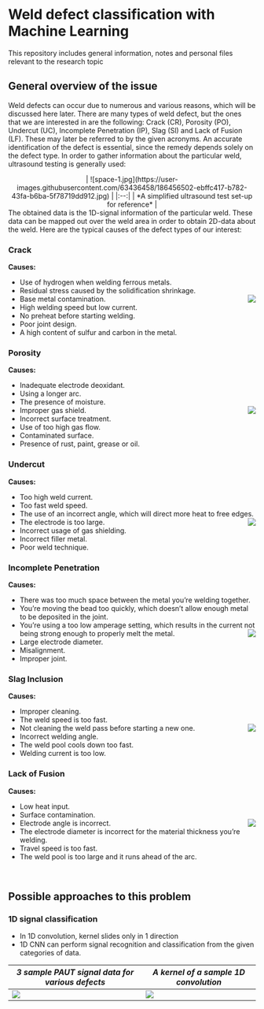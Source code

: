 # Weld defect classification with Machine Learning

This repository includes general information, notes and personal files relevant to the research topic

## General overview of the issue
Weld defects can occur due to numerous and various reasons, which will be discussed here later. There are many types of weld defect, but the ones that we are interested in are the following: Crack (CR), Porosity (PO), Undercut (UC), Incomplete Penetration (IP), Slag (Sl) and Lack of Fusion (LF). These may later be referred to by the given acronyms. An accurate identification of the defect is essential, since the remedy depends solely on the defect type. In order to gather information about the particular weld, ultrasound testing is generally used:

<center>
| ![space-1.jpg](https://user-images.githubusercontent.com/63436458/186456502-ebffc417-b782-43fa-b6ba-5f78719dd912.jpg) | 
|:--:| 
| *A simplified ultrasound test set-up for reference* |
</center>
The obtained data is the 1D-signal information of the particular weld. These data can be mapped out over the weld area in order to obtain 2D-data about the weld. Here are the typical causes of the defect types of our interest:

### Crack
**Causes:**
* Use of hydrogen when welding ferrous metals.
* Residual stress caused by the solidification shrinkage.
* Base metal contamination.                                   <img align="right" src = "https://user-images.githubusercontent.com/63436458/186449212-a5368df4-4b3e-48fa-b5d2-274e8a4a1b8f.png">
* High welding speed but low current.
* No preheat before starting welding.
* Poor joint design.
* A high content of sulfur and carbon in the metal.


### Porosity
**Causes:**
* Inadequate electrode deoxidant.
* Using a longer arc.
* The presence of moisture.
* Improper gas shield.                                      <img align="right" src = "https://user-images.githubusercontent.com/63436458/186449919-ac8b945a-4ec9-4d4c-9857-7d832689b69c.png">
* Incorrect surface treatment.
* Use of too high gas flow.
* Contaminated surface.
* Presence of rust, paint, grease or oil.


### Undercut
**Causes:**
* Too high weld current.
* Too fast weld speed.
* The use of an incorrect angle, which will direct more heat to free edges.       <img align="right" src = "https://user-images.githubusercontent.com/63436458/186450108-c3a4a653-6dda-4ab4-995d-c980477be894.png">
* The electrode is too large.
* Incorrect usage of gas shielding.
* Incorrect filler metal.
* Poor weld technique.


### Incomplete Penetration
**Causes:**
* There was too much space between the metal you’re welding together.
* You’re moving the bead too quickly, which doesn’t allow enough metal to be deposited in the joint.
* You’re using a too low amperage setting, which results in the current not being strong enough to properly melt the metal.       <img align="right" src = "https://user-images.githubusercontent.com/63436458/186450625-99c48018-077f-469d-8142-c2ae25e57f5c.png">
* Large electrode diameter.
* Misalignment.
* Improper joint.


### Slag Inclusion
**Causes:**
* Improper cleaning.
* The weld speed is too fast.
* Not cleaning the weld pass before starting a new one.           <img align="right" src = "https://user-images.githubusercontent.com/63436458/186450667-0a19c2d7-e31f-4c1e-9f2a-c40470f468fb.png">
* Incorrect welding angle.
* The weld pool cools down too fast.
* Welding current is too low.


### Lack of Fusion
**Causes:**
* Low heat input.
* Surface contamination.
* Electrode angle is incorrect.                                 <img align="right" src = "https://user-images.githubusercontent.com/63436458/186450882-0b50d468-11ad-4306-b97b-d0b2ecb7e233.png">
* The electrode diameter is incorrect for the material thickness you’re welding.
* Travel speed is too fast.
* The weld pool is too large and it runs ahead of the arc.

<br/>

## Possible approaches to this problem

### 1D signal classification
* In 1D convolution, kernel slides only in 1 direction
* 1D CNN can perform signal recognition and classification from the given categories of data.

*3 sample PAUT signal data for various defects* | *A kernel of a sample 1D convolution*
--- | ---
![](https://user-images.githubusercontent.com/63436458/186459776-46c7d9d7-4763-413e-8b24-a1e55c5c00cc.png) | ![](https://user-images.githubusercontent.com/63436458/186459792-284800ca-9430-461e-923d-e3d8f88ba19e.png)


